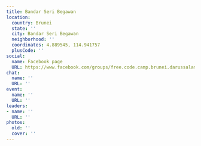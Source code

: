```yaml
---
title: Bandar Seri Begawan
location:
  country: Brunei
  state: ''
  city: Bandar Seri Begawan
  neighborhood: ''
  coordinates: 4.889545, 114.941757
  plusCode: ''
social:
  name: Facebook page
  URL: https://www.facebook.com/groups/free.code.camp.brunei.darussalam
chat:
  name: ''
  URL: ''
event:
  name: ''
  URL: ''
leaders:
- name: ''
  URL: ''
photos:
  old: ''
  cover: ''
---
```

